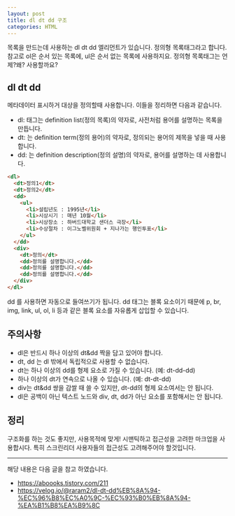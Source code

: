```yaml
---
layout: post
title: dl dt dd 구조
categories: HTML
---
```


목록을 만드는데 사용하는 dl dt dd 엘리먼트가 있습니다. 정의형 목록태그라고 합니다. 참고로 ol은 순서 있는 목록에, ul은 순서 없는 목록에 사용하지요. 정의형 목록태그는 언제?왜? 사용할까요?

## dl dt dd

메타데이터 표시하거 대상을 정의할때 사용합니다. 이들을 정리하면 다음과 같습니다.

- dl: 태그는 definition list(정의 목록)의 약자로, 사전처럼 용어를 설명하는 목록을 만듭니다.
- dt: 는 definition term(정의 용어)의 약자로, 정의되는 용어의 제목을 넣을 때 사용합니다.
- dd: 는 definition description(정의 설명)의 약자로, 용어를 설명하는 데 사용합니다.

```html
<dl>
  <dt>정의1</dt>
  <dt>정의2</dt>
  <dd>
    <ul>
      <li>설립년도 : 1995년</li>
      <li>시상시기 : 매년 10월</li>
      <li>시상장소 : 하버드대학교 샌더스 극장</li>
      <li>수상절차 : 이그노벨위원회 + 지나가는 행인투표</li>
    </ul>
  </dd>
  <div>
    <dt>정의</dt>
    <dd>정의를 설명합니다.</dd>
    <dd>정의를 설명합니다.</dd>
    <dd>정의를 설명합니다.</dd>
  </div>
</dl>
```

dd 를 사용하면 자동으로 들여쓰기가 됩니다. dd 태그는 블록 요소이기 때문에 p, br, img, link, ul, ol, li 등과 같은 블록 요소를 자유롭게 삽입할 수 있습니다.

## 주의사항

- dl은 반드시 하나 이상의 dt&dd 짝을 담고 있어야 합니다.
- dt, dd 는 dl 밖에서 독립적으로 사용할 수 없습니다.
- dt는 하나 이상의 dd를 형제 요소로 가질 수 있습니다. (예: dt-dd-dd)
- 하나 이상의 dt가 연속으로 나올 수 있습니다. (예: dt-dt-dd)
- div는 dt&dd 쌍을 감쌀 때 쓸 수 있지만, dt-dd의 형제 요소여서는 안 됩니다.
- dl은 공백이 아닌 텍스트 노드와 div, dt, dd가 아닌 요소를 포함해서는 안 됩니다.

## 정리

구조화를 하는 것도 좋지만, 사용목적에 맞게! 시맨틱하고 접근성을 고려한 마크업을 사용합시다. 특히 스크린리더 사용자들의 접근성도 고려해주어야 할것입니다.

---

해당 내용은 다음 글을 참고 하였습니다.

- https://aboooks.tistory.com/211
- https://velog.io/@raram2/dl-dt-dd%EB%8A%94-%EC%96%B8%EC%A0%9C-%EC%93%B0%EB%8A%94-%EA%B1%B8%EA%B9%8C
